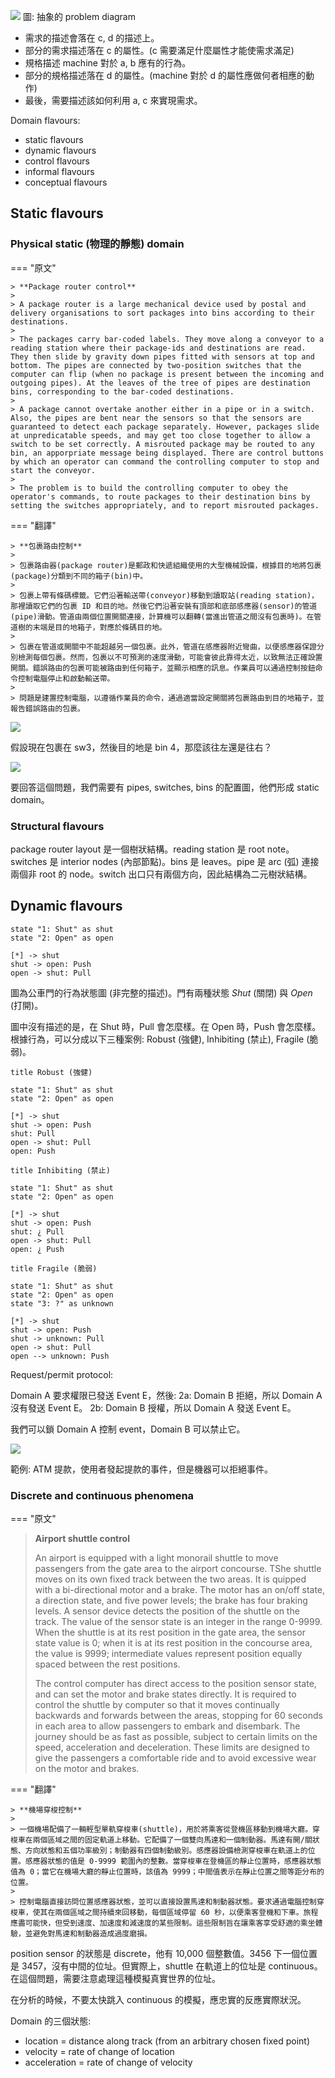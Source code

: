 ![](img/06-01.svg)
圖: 抽象的 problem diagram

- 需求的描述會落在 c, d 的描述上。
- 部分的需求描述落在 c 的屬性。(c 需要滿足什麼屬性才能使需求滿足)
- 規格描述 machine 對於 a, b 應有的行為。
- 部分的規格描述落在 d 的屬性。(machine 對於 d 的屬性應做何者相應的動作)
- 最後，需要描述該如何利用 a, c 來實現需求。

Domain flavours:

- static flavours
- dynamic flavours
- control flavours
- informal flavours
- conceptual flavours

## Static flavours

### Physical static (物理的靜態) domain

=== "原文"

    > **Package router control**
    >
    > A package router is a large mechanical device used by postal and delivery organisations to sort packages into bins according to their destinations.
    >
    > The packages carry bar-coded labels. They move along a conveyor to a reading station where their package-ids and destinations are read. They then slide by gravity down pipes fitted with sensors at top and bottom. The pipes are connected by two-position switches that the computer can flip (when no package is present between the incoming and outgoing pipes). At the leaves of the tree of pipes are destination bins, corresponding to the bar-coded destinations.
    >
    > A package cannot overtake another either in a pipe or in a switch. Also, the pipes are bent near the sensors so that the sensors are guaranteed to detect each package separately. However, packages slide at unpredicatable speeds, and may get too close together to allow a switch to be set correctly. A misrouted package may be routed to any bin, an apporpriate message being displayed. There are control buttons by which an operator can command the controlling computer to stop and start the conveyor.
    >
    > The problem is to build the controlling computer to obey the operator's commands, to route packages to their destination bins by setting the switches appropriately, and to report misrouted packages.

=== "翻譯"

    > **包裹路由控制**
    >
    > 包裹路由器(package router)是郵政和快遞組織使用的大型機械設備，根據目的地將包裹(package)分類到不同的箱子(bin)中。
    >
    > 包裹上帶有條碼標籤。它們沿著輸送帶(conveyor)移動到讀取站(reading station)，那裡讀取它們的包裹 ID 和目的地。然後它們沿著安裝有頂部和底部感應器(sensor)的管道(pipe)滑動。管道由兩個位置開關連接，計算機可以翻轉(當進出管道之間沒有包裹時)。在管道樹的末端是目的地箱子，對應於條碼目的地。
    >
    > 包裹在管道或開關中不能超越另一個包裹。此外，管道在感應器附近彎曲，以便感應器保證分別檢測每個包裹。然而，包裹以不可預測的速度滑動，可能會彼此靠得太近，以致無法正確設置開關。錯誤路由的包裹可能被路由到任何箱子，並顯示相應的訊息。作業員可以通過控制按鈕命令控制電腦停止和啟動輸送帶。
    >
    > 問題是建置控制電腦，以遵循作業員的命令，通過適當設定開關將包裹路由到目的地箱子，並報告錯誤路由的包裹。

![](img/06-02.svg)

假設現在包裹在 sw3，然後目的地是 bin 4，那麼該往左還是往右？

![](img/06-03.svg)

要回答這個問題，我們需要有 pipes, switches, bins 的配置圖，他們形成 static domain。

### Structural flavours

package router layout 是一個樹狀結構。reading station 是 root note。switches 是 interior nodes (內部節點)。bins 是 leaves。pipe 是 arc (弧) 連接兩個非 root 的 node。switch 出口只有兩個方向，因此結構為二元樹狀結構。

## Dynamic flavours

```plantuml
state "1: Shut" as shut
state "2: Open" as open

[*] -> shut
shut -> open: Push
open -> shut: Pull
```

圖為公車門的行為狀態圖 (非完整的描述)。門有兩種狀態 _Shut_ (關閉) 與 _Open_ (打開)。

圖中沒有描述的是，在 Shut 時，Pull 會怎麼樣。在 Open 時，Push 會怎麼樣。根據行為，可以分成以下三種案例: Robust (強健), Inhibiting (禁止), Fragile (脆弱)。

```plantuml
title Robust (強健)

state "1: Shut" as shut
state "2: Open" as open

[*] -> shut
shut -> open: Push
shut: Pull
open -> shut: Pull
open: Push
```

```plantuml
title Inhibiting (禁止)

state "1: Shut" as shut
state "2: Open" as open

[*] -> shut
shut -> open: Push
shut: ¿ Pull
open -> shut: Pull
open: ¿ Push
```

```plantuml
title Fragile (脆弱)

state "1: Shut" as shut
state "2: Open" as open
state "3: ?" as unknown

[*] -> shut
shut -> open: Push
shut -> unknown: Pull
open -> shut: Pull
open --> unknown: Push
```

Request/permit protocol:

Domain A 要求權限已發送 Event E，然後:
2a: Domain B 拒絕，所以 Domain A 沒有發送 Event E。
2b: Domain B 授權，所以 Domain A 發送 Event E。

我們可以鎖 Domain A 控制 event，Domain B 可以禁止它。

![](img/06-04.svg)

範例: ATM 提款，使用者發起提款的事件，但是機器可以拒絕事件。

### Discrete and continuous phenomena

=== "原文"

  > **Airport shuttle control**
  >
  > An airport is equipped with a light monorail shuttle to move passengers from the gate area to the airport concourse. TShe shuttle moves on its own fixed track between the two areas. It is quipped with a bi-directional motor and a brake. The motor has an on/off state, a direction state, and five power levels; the brake has four braking levels. A sensor device detects the position of the shuttle on the track. The value of the sensor state is an integer in the range 0-9999. When the shuttle is at its rest position in the gate area, the sensor state value is 0; when it is at its rest position in the concourse area, the value is 9999; intermediate values represent position equally spaced between the rest positions.
  >
  > The control computer has direct access to the position sensor state, and can set the motor and brake states directly. It is required to control the shuttle by computer so that it moves continually backwards and forwards between the areas, stopping for 60 seconds in each area to allow passengers to embark and disembark. The journey should be as fast as possible, subject to certain limits on the speed, acceleration and deceleration. These limits are designed to give the passengers a comfortable ride and to avoid excessive wear on the motor and brakes.

=== "翻譯"

    > **機場穿梭控制**
    >
    > 一個機場配備了一輛輕型單軌穿梭車(shuttle)，用於將乘客從登機區移動到機場大廳。穿梭車在兩個區域之間的固定軌道上移動。它配備了一個雙向馬達和一個制動器。馬達有開/關狀態、方向狀態和五個功率級別；制動器有四個制動級別。感應器設備檢測穿梭車在軌道上的位置。感應器狀態的值是 0-9999 範圍內的整數。當穿梭車在登機區的靜止位置時，感應器狀態值為 0；當它在機場大廳的靜止位置時，該值為 9999；中間值表示在靜止位置之間等距分布的位置。
    >
    > 控制電腦直接訪問位置感應器狀態，並可以直接設置馬達和制動器狀態。要求通過電腦控制穿梭車，使其在兩個區域之間持續來回移動，每個區域停留 60 秒，以便乘客登機和下車。旅程應盡可能快，但受到速度、加速度和減速度的某些限制。這些限制旨在讓乘客享受舒適的乘坐體驗，並避免對馬達和制動器造成過度磨損。

position sensor 的狀態是 discrete，他有 10,000 個整數值。3456 下一個位置是 3457，沒有中間的位址。但實際上，shuttle 在軌道上的位址是 continuous。在這個問題，需要注意處理這種模擬真實世界的位址。

在分析的時候，不要太快跳入 continuous 的模擬，應忠實的反應實際狀況。

Domain 的三個狀態:

- location = distance along track (from an arbitrary chosen fixed point)
- velocity = rate of change of location
- acceleration = rate of change of velocity
